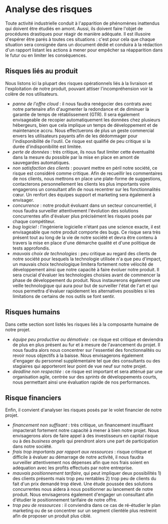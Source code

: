 # Analyse des risques

Toute activité industrielle conduit à l'apparition de phénomènes inattendus qui doivent être étudiés en amont. Aussi, ils doivent faire l'objet de procédures drastiques pour réagir de manière adéquate.
Il est illusoire d'espérer être parés à toutes ces situations : c'est pour cela que chaque situation sera consignée dans un document dédié et conduira à la rédaction d'un rapport listant les actions à mener pour empêcher sa réapparition dans le futur ou en limiter les conséquences.

## Risques liés au produit

Nous listons ici la plupart des risques opérationnels liés à la livraison et l'exploitation de notre produit, pouvant attiser l'incompréhension voir la colère de nos utilisateurs.

* *panne de l'offre cloud* : il nous faudra renégocier des contrats avec notre partenaire afin d'augmenter la redondance et de diminuer la garantie de temps de rétablissement (GTR). Il sera également envisageable de recopier automatiquement les données chez plusieurs hébergeurs, bien que cela implique un temps de développement et de maintenance accru. Nous effectuerons de plus un geste commercial envers les utilisateurs payants afin de les dédommager pour l'indisponibilité de l'outil. Ce risque est qualifié de peu critique si la durée d'indisponibilité est limitée.
* *perte de données* : très critique, ils nous faut limiter cette éventualité dans la mesure du possible par la mise en place en amont de sauvegardes automatiques.
* *non satisfaction des clients* : pouvant mettre en péril notre société, ce risque est considéré comme critique. Afin de recueillir les commentaires de nos clients, nous mettrons en place une plate-forme de suggestions, contacterons personnellement les clients les plus importants voire engagerons un consultant afin de nous recentrer sur les fonctionnalités cœur. Un renfort des équipes support et marketing sera également à envisager. 
* *concurrence* : notre produit évoluant dans un secteur concurrentiel, il nous faudra surveiller attentivement l'évolution des solutions concurrentes afin d'évaluer plus précisément les risques posés par chaque compétiteur. 
* *bug logiciel* : l'ingénierie logicielle n'étant pas une science exacte, il est envisageable que notre produit comporte des bugs. Ce risque sera très présent tout au long de la vie de notre société et devra être contenu à travers la mise en place d'une démarche qualité et d'une politique de tests approfondis.
* *mauvais choix de technologies* : peu critique au regard des clients de notre société pour lesquels la technologie utilisée n'a que peu d'impact, un mauvais choix technologique limitera fortement notre vélocité de développement ainsi que notre capacité à faire évoluer notre produit. Il sera crucial d'évaluer les technologies choisies avant de commencer la phase de développement du produit. Nous instaurerons également une veille technologique qui aura pour but de surveiller l'état de l'art et qui nous permettra d'évaluer rapidement les alternatives possibles si les limitations de certains de nos outils se font sentir.

## Risques humains

Dans cette section sont listés les risques liés à la composante humaine de notre projet.

* *équipe peu productive ou démotivée* : ce risque est critique et deviendra de plus en plus présent au fur et à mesure de l'avancement du projet. Il nous faudra alors nous concentrer sur l'essentiel des fonctionnalités ou revoir nous objectifs à la baisse. Nous envisagerons également d'engager du personnel supplémentaire tel que des consultants ou des stagiaires qui apporteront leur point de vue neuf sur notre projet.
* *deadline non respectée* : ce risque est important et sera atténué par une organisation agile, centrée sur des *sprints* de développements courts, nous permettant ainsi une évaluation rapide de nos performances.

## Risque financiers

Enfin, il convient d'analyser les risques posés par le volet financier de notre projet.

* *financement non suffisant* : très critique, un financement insuffisant impacterait fortement notre capacité à mener à bien notre projet. Nous envisagerons alors de faire appel à des investisseurs en capital risque ou à des *business angels* qui prendront alors une part de participation dans notre société.
* *frais trop importants par rapport aux ressources* : risque critique et difficile à évaluer au démarrage de notre activité, il nous faudra surveiller attentivement nos dépenses afin que nos frais soient en adéquation avec les profits effectués par notre entreprise.
* *mauvais positionnement tarifaire*, qui peut impliquer deux possibilités 1) des clients présents mais trop peu rentables 2) trop peu de clients du fait d'un prix demandé trop élevé. Une étude poussée des solutions concurrentes nous aidera à nous positionner au lancement de notre produit. Nous envisagerons également d'engager un consultant afin d'étudier le positionnement tarifaire de notre offre.
* *trop peu de ressources* : il conviendra dans ce cas de ré-étudier le plan marketing ou de se concentrer sur un segment clientèle plus restreint afin de proposer un produit plus ciblé.

